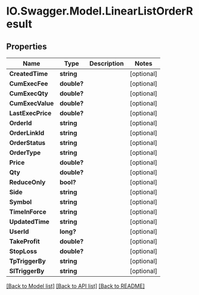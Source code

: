# IO.Swagger.Model.LinearListOrderResult
## Properties

Name | Type | Description | Notes
------------ | ------------- | ------------- | -------------
**CreatedTime** | **string** |  | [optional] 
**CumExecFee** | **double?** |  | [optional] 
**CumExecQty** | **double?** |  | [optional] 
**CumExecValue** | **double?** |  | [optional] 
**LastExecPrice** | **double?** |  | [optional] 
**OrderId** | **string** |  | [optional] 
**OrderLinkId** | **string** |  | [optional] 
**OrderStatus** | **string** |  | [optional] 
**OrderType** | **string** |  | [optional] 
**Price** | **double?** |  | [optional] 
**Qty** | **double?** |  | [optional] 
**ReduceOnly** | **bool?** |  | [optional] 
**Side** | **string** |  | [optional] 
**Symbol** | **string** |  | [optional] 
**TimeInForce** | **string** |  | [optional] 
**UpdatedTime** | **string** |  | [optional] 
**UserId** | **long?** |  | [optional] 
**TakeProfit** | **double?** |  | [optional] 
**StopLoss** | **double?** |  | [optional] 
**TpTriggerBy** | **string** |  | [optional] 
**SlTriggerBy** | **string** |  | [optional] 

[[Back to Model list]](../README.md#documentation-for-models) [[Back to API list]](../README.md#documentation-for-api-endpoints) [[Back to README]](../README.md)

